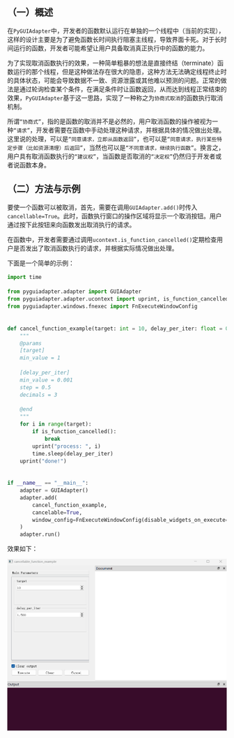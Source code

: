 ## （一）概述

在`PyGUIAdapter`中，开发者的函数默认运行在单独的一个线程中（当前的实现），这样的设计主要是为了避免函数长时间执行阻塞主线程，导致界面卡死。对于长时间运行的函数，开发者可能希望让用户具备取消真正执行中的函数的能力。

为了实现取消函数执行的效果，一种简单粗暴的想法是直接终结（terminate）函数运行的那个线程，但是这种做法存在很大的隐患，这种方法无法确定线程终止时的具体状态，可能会导致数据不一致、资源泄露或其他难以预测的问题。正常的做法是通过轮询检查某个条件，在满足条件时让函数返回，从而达到线程正常结束的效果，`PyGUIAdapter`基于这一思路，实现了一种称之为`协商式取消`的函数执行取消机制。

所谓`“协商式”`，指的是函数的取消并不是必然的，用户取消函数的操作被视为一种`“请求”`，开发者需要在函数中手动处理这种请求，并根据具体的情况做出处理。这里说的处理，可以是`“同意请求，立即从函数返回”`，也可以是`“同意请求，执行某些特定步骤（比如资源清理）后返回”`，当然也可以是`“不同意请求，继续执行函数”`。换言之，用户具有取消函数执行的`“建议权”`，当函数是否取消的`“决定权”`仍然归于开发者或者说函数本身。

## （二）方法与示例

要使一个函数可以被取消，首先，需要在调用`GUIAdapter.add()`时传入`cancellable=True`。此时，函数执行窗口的操作区域将显示一个取消按钮。用户通过按下此按钮来向函数发出取消执行的请求。

在函数中，开发者需要通过调用`ucontext.is_function_cancelled()`定期检查用户是否发出了取消函数执行的请求，并根据实际情况做出处理。

下面是一个简单的示例：

```python
import time

from pyguiadapter.adapter import GUIAdapter
from pyguiadapter.adapter.ucontext import uprint, is_function_cancelled
from pyguiadapter.windows.fnexec import FnExecuteWindowConfig


def cancel_function_example(target: int = 10, delay_per_iter: float = 0.5):
    """
    @params
    [target]
    min_value = 1

    [delay_per_iter]
    min_value = 0.001
    step = 0.5
    decimals = 3

    @end
    """
    for i in range(target):
        if is_function_cancelled():
            break
        uprint("process: ", i)
        time.sleep(delay_per_iter)
    uprint("done!")


if __name__ == "__main__":
    adapter = GUIAdapter()
    adapter.add(
        cancel_function_example,
        cancelable=True,
        window_config=FnExecuteWindowConfig(disable_widgets_on_execute=True),
    )
    adapter.run()

```

效果如下：

<div style="text-align: center">
    <img src="../assets/cancellable_function.gif"
</div>

